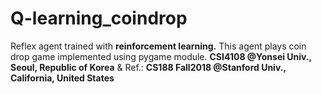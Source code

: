 # Q-learning_coindrop
Reflex agent trained with <b>reinforcement learning.</b> This agent plays coin drop game implemented using pygame module. <b>CSI4108 @Yonsei Univ., Seoul, Republic of Korea</b> & Ref.: <b>CS188 Fall2018 @Stanford Univ., California, United States</b>
